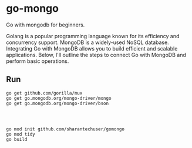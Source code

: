 # go-mongo

Go with mongodb for beginners.

Golang is a popular programming language known for its efficiency and concurrency support. MongoDB is a widely-used NoSQL database. Integrating Go with MongoDB allows you to build efficient and scalable applications. Below, I'll outline the steps to connect Go with MongoDB and perform basic operations.

## Run
````
go get github.com/gorilla/mux
go get go.mongodb.org/mongo-driver/mongo
go get go.mongodb.org/mongo-driver/bson
````

````



go mod init github.com/sharantechuser/gomongo
go mod tidy
go build

`````

